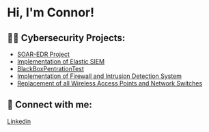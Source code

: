 <h1>Hi, I'm Connor! </h1>

<h2>👨‍💻 Cybersecurity Projects:</h2>

  - [SOAR-EDR Project]()
  - [Implementation of Elastic SIEM](https://github.com/cjb1821/Elastic-SIEM)
  - [BlackBoxPentrationTest](https://github.com/cjb1821/BlackBoxPentrationTest)
  - [Implementation of Firewall and Intrusion Detection System](https://github.com/cjb1821/Firewall-IDS)
  - [Replacement of all Wireless Access Points and Network Switches](https://github.com/cjb1821/WAPS-Network-Switches)
  


<h2> 🤳 Connect with me:</h2>

[Linkedin](https://www.linkedin.com/in/connor-bressler-004036233/)




